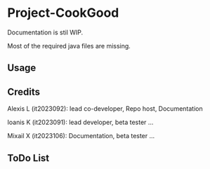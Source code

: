# Project-CookGood

Documentation is stil WIP.

Most of the required java files are missing.

## Usage

## Credits

Alexis L (it2023092): lead co-developer, Repo host, Documentation

Ioanis K (it2023091): lead developer, beta tester ...

Mixail X (it2023106): Documentation, beta tester ...

## ToDo List

